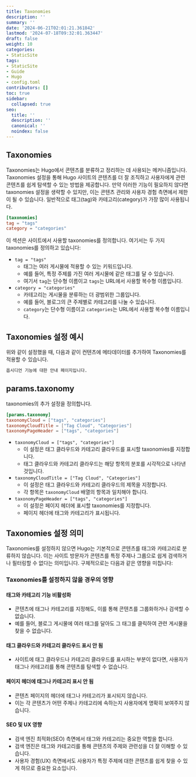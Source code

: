 ```yaml
---
title: Taxonomies
description: ''
summary: ''
date: '2024-06-21T02:01:21.361842'
lastmod: '2024-07-18T09:32:01.363447'
draft: false
weight: 10
categories:
- StaticSite
tags:
- StaticSite
- Guide
- Hugo
- config.toml
contributors: []
toc: true
sidebar:
  collapsed: true
seo:
  title: ''
  description: ''
  canonical: ''
  noindex: false
---
```


## Taxonomies

Taxonomies는 Hugo에서 콘텐츠를 분류하고 정리하는 데 사용되는 메커니즘입니다. 
Taxonomies 설정을 통해 Hugo 사이트의 콘텐츠를 더 잘 조직하고 사용자에게 관련 콘텐츠를 쉽게 탐색할 수 있는 방법을 제공합니다. 
만약 이러한 기능이 필요하지 않다면 taxonomies 설정을 생략할 수 있지만, 이는 콘텐츠 관리와 사용자 경험 측면에서 제한이 될 수 있습니다.
일반적으로 태그(tag)와 카테고리(category)가 가장 많이 사용됩니다.

```toml
[taxonomies]
tag = "tags"
category = "categories"
```

이 섹션은 사이트에서 사용할 taxonomies를 정의합니다. 
여기서는 두 가지 taxonomies를 정의하고 있습니다:
- `tag = "tags"`
	- 태그는 여러 게시물에 적용할 수 있는 키워드입니다. 
	- 예를 들어, 특정 주제를 가진 여러 게시물에 같은 태그를 달 수 있습니다. 
	- 여기서 `tag`는 단수형 이름이고 `tags`는 URL에서 사용할 복수형 이름입니다.
- `category = "categories"`
	- 카테고리는 게시물을 분류하는 더 광범위한 그룹입니다. 
	- 예를 들어, 블로그의 큰 주제별로 카테고리를 나눌 수 있습니다. 
	- `category`는 단수형 이름이고 `categories`는 URL에서 사용할 복수형 이름입니다.

## Taxonomies 설정 예시

위와 같이 설정했을 때, 다음과 같이 컨텐츠에 메타데이터를 추가하여 Taxonomies를 적용할 수 있습니다.

```md obsi1.md
옵시디언 기능에 대한 안내 페이지입니다.
```

## params.taxonomy

taxonomies의 추가 설정을 정의합니다.

```toml
[params.taxonomy]
taxonomyCloud = ["tags", "categories"]
taxonomyCloudTitle = ["Tag Cloud", "Categories"]
taxonomyPageHeader = ["tags", "categories"]
```

- `taxonomyCloud = ["tags", "categories"]`
	- 이 설정은 태그 클라우드와 카테고리 클라우드를 표시할 taxonomies를 지정합니다. 
	- 태그 클라우드와 카테고리 클라우드는 해당 항목의 분포를 시각적으로 나타낸 것입니다.
- `taxonomyCloudTitle = ["Tag Cloud", "Categories"]`
	- 이 설정은 태그 클라우드와 카테고리 클라우드의 제목을 지정합니다. 
	- 각 항목은 `taxonomyCloud` 배열의 항목과 일치해야 합니다.
- `taxonomyPageHeader = ["tags", "categories"]`
	- 이 설정은 페이지 헤더에 표시할 taxonomies를 지정합니다.
	- 페이지 헤더에 태그와 카테고리가 표시됩니다.

## Taxonomies 설정 의미

Taxonomies를 설정하지 않으면 Hugo는 기본적으로 콘텐츠를 태그와 카테고리로 분류하지 않습니다. 
이는 사이트 방문자가 콘텐츠를 특정 주제나 그룹으로 쉽게 검색하거나 필터링할 수 없다는 의미입니다. 
구체적으로는 다음과 같은 영향을 미칩니다:
### Taxonomies를 설정하지 않을 경우의 영향
#### 태그와 카테고리 기능 비활성화
- 콘텐츠에 태그나 카테고리를 지정해도, 이를 통해 콘텐츠를 그룹화하거나 검색할 수 없습니다.
- 예를 들어, 블로그 게시물에 여러 태그를 달아도 그 태그를 클릭하여 관련 게시물을 찾을 수 없습니다.
#### 태그 클라우드와 카테고리 클라우드 표시 안 됨
- 사이트에 태그 클라우드나 카테고리 클라우드를 표시하는 부분이 없다면, 사용자가 태그나 카테고리를 통해 콘텐츠를 탐색할 수 없습니다.
#### 페이지 헤더에 태그나 카테고리 표시 안 됨    
- 콘텐츠 페이지의 헤더에 태그나 카테고리가 표시되지 않습니다. 
- 이는 각 콘텐츠가 어떤 주제나 카테고리에 속하는지 사용자에게 명확히 보여주지 않습니다.
#### SEO 및 UX 영향    
- 검색 엔진 최적화(SEO) 측면에서 태그와 카테고리는 중요한 역할을 합니다. 
- 검색 엔진은 태그와 카테고리를 통해 콘텐츠의 주제와 관련성을 더 잘 이해할 수 있습니다.
- 사용자 경험(UX) 측면에서도 사용자가 특정 주제에 대한 콘텐츠를 쉽게 찾을 수 있게 하므로 중요한 요소입니다.